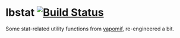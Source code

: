 # lbstat [![Build Status](https://travis-ci.org/lbraglia/lbstat.svg)](https://travis-ci.org/lbraglia/lbstat)

Some stat-related utility functions from
[yapomif](http://github.com/lbraglia/yapomif), re-engineered a bit.
